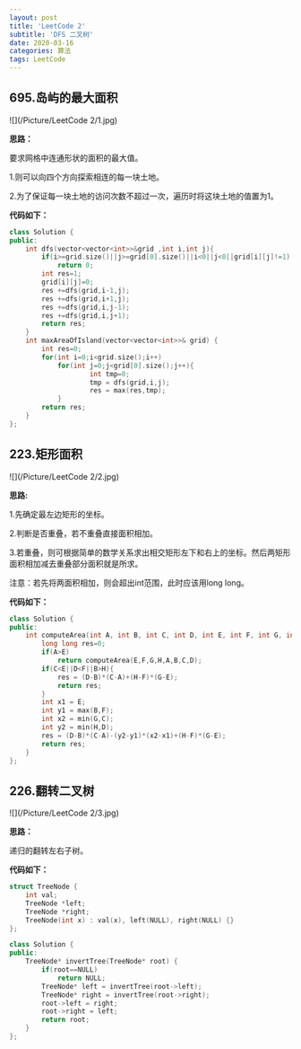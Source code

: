 ```yaml
---
layout: post
title: 'LeetCode 2'
subtitle: 'DFS 二叉树'
date: 2020-03-16
categories: 算法
tags: LeetCode
---
```


## 695.岛屿的最大面积

![](/Picture/LeetCode 2/1.jpg)

**思路：**

要求网格中连通形状的面积的最大值。

   1.则可以向四个方向探索相连的每一块土地。

   2.为了保证每一块土地的访问次数不超过一次，遍历时将这块土地的值置为1。

**代码如下：**

```cpp
class Solution {
public:
	int dfs(vector<vector<int>>&grid ,int i,int j){
		if(i>=grid.size()||j>=grid[0].size()||i<0||j<0||grid[i][j]!=1)
			return 0;
		int res=1;
		grid[i][j]=0;
		res +=dfs(grid,i-1,j);
		res +=dfs(grid,i+1,j);
		res +=dfs(grid,i,j-1);
		res +=dfs(grid,i,j+1);
		return res;
	}
    int maxAreaOfIsland(vector<vector<int>>& grid) {
    	int res=0;
    	for(int i=0;i<grid.size();i++)
    		for(int j=0;j<grid[0].size();j++){
                    int tmp=0;
                    tmp = dfs(grid,i,j);
                    res = max(res,tmp);
            }
    	return res;
    }
};
```

## 223.矩形面积

![](/Picture/LeetCode 2/2.jpg)

**思路:**

1.先确定最左边矩形的坐标。

2.判断是否重叠，若不重叠直接面积相加。

3.若重叠，则可根据简单的数学关系求出相交矩形左下和右上的坐标。然后两矩形面积相加减去重叠部分面积就是所求。

注意：若先将两面积相加，则会超出int范围，此时应该用long long。

**代码如下：**

```cpp
class Solution {
public:
    int computeArea(int A, int B, int C, int D, int E, int F, int G, int H) {
        long long res=0;
    	if(A>E)
    		return computeArea(E,F,G,H,A,B,C,D);
    	if(C<E||D<F||B>H){
    		res = (D-B)*(C-A)+(H-F)*(G-E);
    		return res;
    	}
    	int x1 = E;
    	int y1 = max(B,F);
    	int x2 = min(G,C);
    	int y2 = min(H,D);
    	res = (D-B)*(C-A)-(y2-y1)*(x2-x1)+(H-F)*(G-E);
    	return res;
    }
};
```

## 226.翻转二叉树

![](/Picture/LeetCode 2/3.jpg)

**思路：**

递归的翻转左右子树。

**代码如下：**

```cpp
struct TreeNode {
    int val;
    TreeNode *left;
    TreeNode *right;
    TreeNode(int x) : val(x), left(NULL), right(NULL) {}
};

class Solution {
public:
    TreeNode* invertTree(TreeNode* root) {
    	if(root==NULL)
    		return NULL;
    	TreeNode* left = invertTree(root->left);
    	TreeNode* right = invertTree(root->right);
    	root->left = right;
    	root->right = left;
    	return root;
    }
};
```